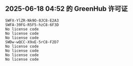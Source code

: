 ## 2025-06-18 04:52 的 GreenHub 许可证
```
SWFX-YlZR-Nk9O-0JC8-E2A3
SWFA-39FG-R5F5-hzC8-6F3D
No license code
No license code
No license code
SWDw-wQCC-X9xE-5rC8-F2D7
No license code
No license code
No license code
No license code
```
